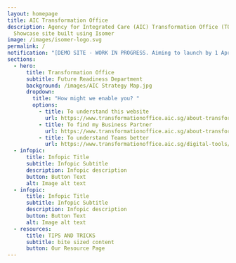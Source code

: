 ```yaml
---
layout: homepage
title: AIC Transformation Office
description: Agency for Integrated Care (AIC) Transformation Office (TO)
  Showcase site built using Isomer
image: /images/isomer-logo.svg
permalink: /
notification: "[DEMO SITE - WORK IN PROGRESS. Aiming to launch by 1 April 2023] "
sections:
  - hero:
      title: Transformation Office
      subtitle: Future Readiness Department
      background: /images/AIC Strategy Map.jpg
      dropdown:
        title: "How might we enable you? "
        options:
          - title: To understand this website
            url: https://www.transformationoffice.aic.sg/about-transformation-office/toshowcase/
          - title: To find my Business Partner
            url: https://www.transformationoffice.aic.sg/about-transformation-office/bizpartners/
          - title: To understand Teams better
            url: https://www.transformationoffice.aic.sg/digital-tools/microsoft-teams/
  - infopic:
      title: Infopic Title
      subtitle: Infopic Subtitle
      description: Infopic description
      button: Button Text
      alt: Image alt text
  - infopic:
      title: Infopic Title
      subtitle: Infopic Subtitle
      description: Infopic description
      button: Button Text
      alt: Image alt text
  - resources:
      title: TIPS AND TRICKS
      subtitle: bite sized content
      button: Our Resource Page
---
```

